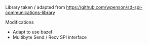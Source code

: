 Library taken / adapted from https://github.com/wpenson/sd-spi-communications-library

Modifications
- Adapt to use bazel
- Multibyte Send / Recv SPI interface